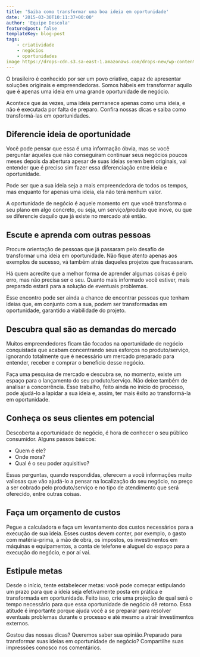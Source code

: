 ```yaml
---
title: 'Saiba como transformar uma boa ideia em oportunidade'
date: '2015-03-30T10:11:37+00:00'
author: 'Equipe Descola'
featuredpost: false
templateKey: blog-post
tags:
    - criatividade
    - negócios
    - oportunidades
image https://drops-cdn.s3.sa-east-1.amazonaws.com/drops-new/wp-content/uploads/2015/03/30101137/ideias_oportunidades-150x150.png
---
```

​O brasileiro é conhecido por ser um povo criativo, capaz de apresentar soluções originais e empreendedoras. Somos hábeis em transformar aquilo que é apenas uma ideia em uma grande oportunidade de negócio.

Acontece que às vezes, uma ideia permanece apenas como uma ideia, e não é executada por falta de preparo. Confira nossas dicas e saiba como transformá-las em oportunidades.

**Diferencie ideia de oportunidade**
------------------------------------

Você pode pensar que essa é uma informação óbvia, mas se você perguntar àqueles que não conseguiram continuar seus negócios poucos meses depois da abertura apesar de suas ideias serem bem originais, vai entender que é preciso sim fazer essa diferenciação entre ideia e oportunidade.

Pode ser que a sua ideia seja a mais empreendedora de todos os tempos, mas enquanto for apenas uma ideia, ela não terá nenhum valor.

A oportunidade de negócio é aquele momento em que você transforma o seu plano em algo concreto, ou seja, um serviço/produto que inove, ou que se diferencie daquilo que já existe no mercado até então.

**Escute e aprenda com outras pessoas**
---------------------------------------

Procure orientação de pessoas que já passaram pelo desafio de transformar uma ideia em oportunidade. Não fique atento apenas aos exemplos de sucesso, vá também atrás daqueles projetos que fracassaram.

Há quem acredite que a melhor forma de aprender algumas coisas é pelo erro, mas não precisa ser o seu. Quanto mais informado você estiver, mais preparado estará para a solução de eventuais problemas.

Esse encontro pode ser ainda a chance de encontrar pessoas que tenham ideias que, em conjunto com a sua, podem ser transformadas em oportunidade, garantido a viabilidade do projeto.

**Descubra qual são as demandas do mercado**
--------------------------------------------

Muitos empreendedores ficam tão focados na oportunidade de negócio conquistada que acabam concentrando seus esforços no produto/serviço, ignorando totalmente que é necessário um mercado preparado para entender, receber e comprar o benefício desse negócio.

Faça uma pesquisa de mercado e descubra se, no momento, existe um espaço para o lançamento do seu produto/serviço. Não deixe também de analisar a concorrência. Esse trabalho, feito ainda no início do processo, pode ajudá-lo a lapidar a sua ideia e, assim, ter mais êxito ao transformá-la em oportunidade.

**Conheça os seus clientes em potencial**
-----------------------------------------

Descoberta a oportunidade de negócio, é hora de conhecer o seu público consumidor. Alguns passos básicos:

- Quem é ele?
- Onde mora?
- Qual é o seu poder aquisitivo?

Essas perguntas, quando respondidas, oferecem a você informações muito valiosas que vão ajudá-lo a pensar na localização do seu negócio, no preço a ser cobrado pelo produto/serviço e no tipo de atendimento que será oferecido, entre outras coisas.

**Faça um orçamento de custos**
-------------------------------

Pegue a calculadora e faça um levantamento dos custos necessários para a execução de sua ideia. Esses custos devem conter, por exemplo, o gasto com matéria-prima, a mão de obra, os impostos, os investimentos em máquinas e equipamentos, a conta de telefone e aluguel do espaço para a execução do negócio, e por aí vai.

**Estipule metas**
------------------

Desde o início, tente estabelecer metas: você pode começar estipulando um prazo para que a ideia seja efetivamente posta em prática e transformada em oportunidade. Feito isso, crie uma projeção de qual será o tempo necessário para que essa oportunidade de negócio dê retorno. Essa atitude é importante porque ajuda você a se preparar para resolver eventuais problemas durante o processo e até mesmo a atrair investimentos externos.

Gostou das nossas dicas? Queremos saber sua opinião.Preparado para transformar suas ideias em oportunidade de negócio? Compartilhe suas impressões conosco nos comentários.